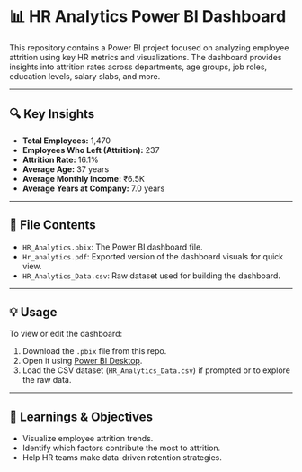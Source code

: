 # 📊 HR Analytics Power BI Dashboard

This repository contains a Power BI project focused on analyzing employee attrition using key HR metrics and visualizations. The dashboard provides insights into attrition rates across departments, age groups, job roles, education levels, salary slabs, and more.

---

## 🔍 Key Insights

- **Total Employees:** 1,470  
- **Employees Who Left (Attrition):** 237  
- **Attrition Rate:** 16.1%  
- **Average Age:** 37 years  
- **Average Monthly Income:** ₹6.5K  
- **Average Years at Company:** 7.0 years  

---


## 📁 File Contents

- `HR_Analytics.pbix`: The Power BI dashboard file.
- `Hr_analytics.pdf`: Exported version of the dashboard visuals for quick view.
- `HR_Analytics_Data.csv`: Raw dataset used for building the dashboard.

---

## 💡 Usage

To view or edit the dashboard:
1. Download the `.pbix` file from this repo.
2. Open it using [Power BI Desktop](https://powerbi.microsoft.com/en-us/desktop/).
3. Load the CSV dataset (`HR_Analytics_Data.csv`) if prompted or to explore the raw data.

---

## 🧠 Learnings & Objectives

- Visualize employee attrition trends.
- Identify which factors contribute the most to attrition.
- Help HR teams make data-driven retention strategies.
